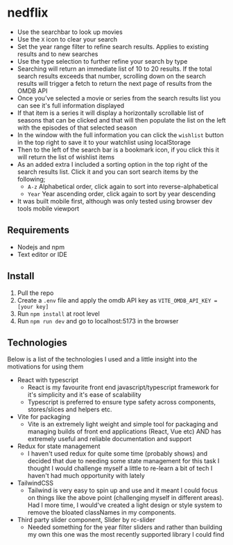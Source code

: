 # nedflix
- Use the searchbar to look up movies
- Use the `X` icon to clear your search
- Set the year range filter to refine search results. Applies to existing results and to new searches
- Use the type selection to further refine your search by type
- Searching will return an immediate list of 10 to 20 results. If the total search results exceeds that number, scrolling down on the search results will trigger a fetch to return the next page of results from the OMDB API
- Once you've selected a movie or series from the search results list you can see it's full information displayed
- If that item is a series it will display a horizontally scrollable list of seasons that can be clicked and that will then populate the list on the left with the episodes of that selected season
- In the window with the full information you can click the `wishlist` button in the top right to save it to your watchlist using localStorage
- Then to the left of the search bar is a bookmark icon, if you click this it will return the list of wishlist items
- As an added extra I included a sorting option in the top right of the search results list. Click it and you can sort search items by the following;
  - `A-z` Alphabetical order, click again to sort into reverse-alphabetical
  - `Year` Year ascending order, click again to sort by year descending
- It was built mobile first, although was only tested using browser dev tools mobile viewport

## Requirements
- Nodejs and npm
- Text editor or IDE

## Install
1. Pull the repo
2. Create a `.env` file and apply the omdb API key as `VITE_OMDB_API_KEY = [your key]`
3. Run `npm install` at root level
4. Run `npm run dev` and go to localhost:5173 in the browser

## Technologies
Below is a list of the technologies I used and a little insight into the motivations for using them
- React with typescript
  - React is my favourite front end javascript/typescript framework for it's simplicity and it's ease of scalability
  - Typescript is preferred to ensure type safety across components, stores/slices and helpers etc.
- Vite for packaging
  - Vite is an extremely light weight and simple tool for packaging and managing builds of front end applications (React, Vue etc) AND has extremely useful and reliable documentation and support
- Redux for state management
  - I haven't used redux for quite some time (probably shows) and decided that due to needing some state management for this task I thought I would challenge myself a little to re-learn a bit of tech I haven't had much opportunity with lately
- TailwindCSS
  - Tailwind is very easy to spin up and use and it meant I could focus on things like the above point (challenging myself in different areas). Had I more time, I would've created a light design or style system to remove the bloated classNames in my components.
- Third party slider component, Slider by rc-slider
  - Needed something for the year filter sliders and rather than building my own this one was the most recently supported library I could find
